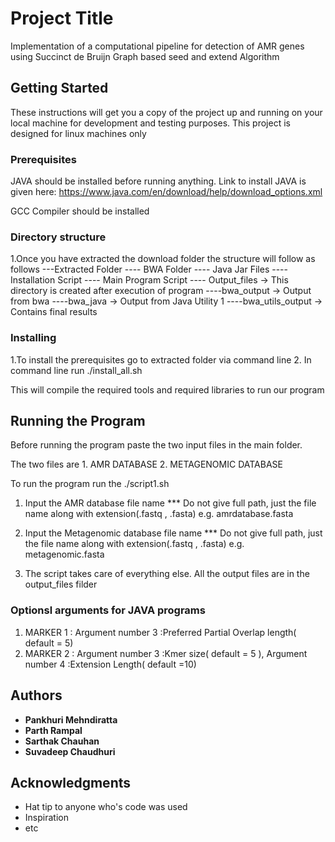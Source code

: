 # Project Title

Implementation of a computational pipeline for detection of AMR genes using Succinct de Bruijn Graph based seed and extend Algorithm

## Getting Started

These instructions will get you a copy of the project up and running on your local machine for development and testing purposes. This project is designed for
linux machines only 

### Prerequisites

JAVA should be installed before running anything.
Link to install JAVA is given here:
https://www.java.com/en/download/help/download_options.xml

GCC Compiler should be installed

### Directory structure

1.Once you have extracted the download folder the structure will follow as follows
  ---Extracted Folder
  	---- BWA Folder
  	---- Java Jar Files
  	---- Installation Script
  	---- Main Program Script
  	---- Output_files -> This directory is created after 	execution of program
  		----bwa_output -> Output from bwa
  		----bwa_java -> Output from Java Utility 1
  		----bwa_utils_output -> Contains final results


### Installing

1.To install the prerequisites go to extracted folder via command line
2. In command line run ./install_all.sh

This will compile the required tools and required libraries to run our program

## Running the Program

Before running the program paste the two input files in the main folder.

The two files are 1. AMR DATABASE
				  2. METAGENOMIC DATABASE

To run the program run the ./script1.sh

1. Input the AMR database file name *** Do not give full path, just the file name along with extension(.fastq , .fasta) e.g. amrdatabase.fasta
 
2. Input the Metagenomic database file name *** Do not give full path, just the file name along with extension(.fastq , .fasta) e.g. metagenomic.fasta 

3. The script takes care of everything else. All the output files are in the output_files filder



### Optionsl arguments for JAVA programs
1. MARKER 1 : Argument number 3 :Preferred Partial Overlap length( default = 5)
2. MARKER 2 : Argument number 3 :Kmer size( default = 5 ), Argument number 4 :Extension Length( default =10)


## Authors

* **Pankhuri Mehndiratta**  
* **Parth Rampal** 
* **Sarthak Chauhan** 
* **Suvadeep Chaudhuri** 





## Acknowledgments

* Hat tip to anyone who's code was used
* Inspiration
* etc

